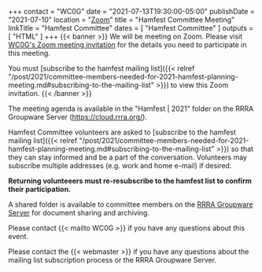 +++
contact = "WC0G"
date = "2021-07-13T19:30:00-05:00"
publishDate = "2021-07-10"
location = "[Zoom](https://lists.rrra.org/mailman/private/hamfest/2021-July/000342.html)"
title = "Hamfest Committee Meeting"
linkTitle = "Hamfest Committee"
dates = [ "Hamfest Committee" ]
outputs = [ "HTML" ]
+++
{{< banner >}}
We will be meeting on Zoom.
Please visit
[WC0G's Zoom meeting invitation](https://lists.rrra.org/mailman/private/hamfest/2021-July/000342.html)
for the details you need to participate in this meeting.

You must
[subscribe to the hamfest mailing list]({{< relref "/post/2021/committee-members-needed-for-2021-hamfest-planning-meeting.md#subscribing-to-the-mailing-list" >}})
to view this Zoom invitation.
{{< /banner >}}

The meeting agenda is available in the "Hamfest | 2021" folder on the RRRA
Groupware Server (https://cloud.rrra.org/).

Hamfest Committee volunteers are asked to
[subscribe to the hamfest mailing list]({{< relref "/post/2021/committee-members-needed-for-2021-hamfest-planning-meeting.md#subscribing-to-the-mailing-list" >}})
so that they can stay informed and be a part of the
conversation. Volunteers may subscribe multiple addresses
(e.g. work and home e-mail) if desired.

**Returning volunteeers must re-resubscribe to the hamfest list to
confirm their participation.**

A shared folder is available to committee
members on the <a href="https://cloud.rrra.org" rel="nofollow">RRRA
Groupware Server</a> for document sharing and archiving.

Please contact {{< mailto WC0G >}} if you have any questions about this
event.

Please contact the {{< webmaster >}} if you have any questions about the
mailing list subscription process or the RRRA Groupware Server.
